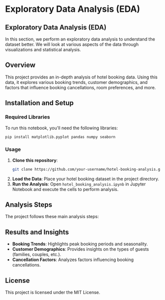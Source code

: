 # Exploratory Data Analysis (EDA)

## Exploratory Data Analysis (EDA)
In this section, we perform an exploratory data analysis to understand the dataset better. We will look at various aspects of the data through visualizations and statistical analysis.


## Overview

This project provides an in-depth analysis of hotel booking data. Using this data, it explores various booking trends, customer demographics, and factors that influence booking cancellations, room preferences, and more.

## Installation and Setup

### Required Libraries

To run this notebook, you'll need the following libraries:

```bash
pip install matplotlib.pyplot pandas numpy seaborn
```

### Usage

1. **Clone this repository**:
    ```bash
    git clone https://github.com/your-username/hotel-booking-analysis.git
    ```
2. **Load the Data**: Place your hotel booking dataset in the project directory.
3. **Run the Analysis**: Open `hotel_booking_analysis.ipynb` in Jupyter Notebook and execute the cells to perform analysis.

## Analysis Steps

The project follows these main analysis steps:



## Results and Insights

- **Booking Trends**: Highlights peak booking periods and seasonality.
- **Customer Demographics**: Provides insights on the types of guests (families, couples, etc.).
- **Cancellation Factors**: Analyzes factors influencing booking cancellations.

## License

This project is licensed under the MIT License.
